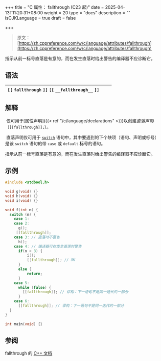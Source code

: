 +++
title = "C 属性： fallthrough (C23 起)"
date = 2025-04-13T11:20:31+08:00
weight = 20
type = "docs"
description = ""
isCJKLanguage = true
draft = false

+++

> 原文：[https://zh.cppreference.com/w/c/language/attributes/fallthrough](https://zh.cppreference.com/w/c/language/attributes/fallthrough)

​	指示从前一标号直落是有意的，而在发生直落时给出警告的编译器不应诊断它。

## 语法

| `[[` `fallthrough` `]]` `[[` `__fallthrough__` `]]` |      |      |
| --------------------------------------------------- | ---- | ---- |

## 解释

​	仅可用于[属性声明]({{< ref "/c/language/declarations" >}})以创建*直落声明*（`[[fallthrough]];`）。

​	直落声明仅可用于 [`switch`](https://zh.cppreference.com/w/cpp/language/switch) 语句中，其中要遇到的下个块项（语句、声明或标号）是该 `switch` 语句的带 `case` 或 `default` 标号的语句。

​	指示从前一标号直落是有意的，而在发生直落时给出警告的编译器不应诊断它。

## 示例

```c
#include <stdbool.h>
 
void g(void) {}
void h(void) {}
void i(void) {}
 
void f(int n) {
  switch (n) {
    case 1:
    case 2:
      g();
     [[fallthrough]];
    case 3: // 直落时不警告
      h();
    case 4: // 编译器可在发生直落时警告
      if(n < 3) {
          i();
          [[fallthrough]]; // OK
      }
      else {
          return;
      }
    case 5:
      while (false) {
        [[fallthrough]]; // 谬构：下一语句不是同一迭代的一部分
      }
    case 6:
      [[fallthrough]]; // 谬构：下一语句不是同一迭代的一部分
  }
}
 
int main(void) {}
```

## 参阅

fallthrough 的 [C++ 文档](https://zh.cppreference.com/w/cpp/language/attributes/fallthrough)
